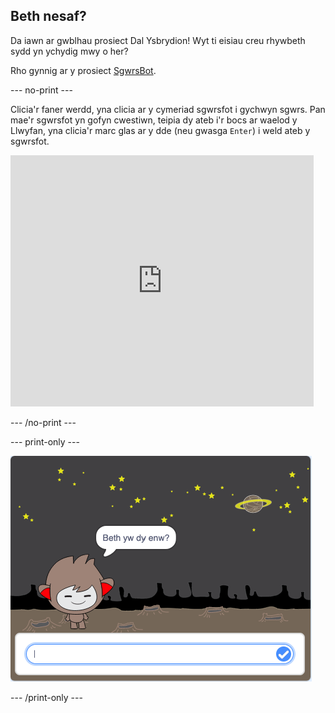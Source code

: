 ## Beth nesaf?

Da iawn ar gwblhau prosiect Dal Ysbrydion! Wyt ti eisiau creu rhywbeth sydd yn ychydig mwy o her?

Rho gynnig ar y prosiect [SgwrsBot](https://projects.raspberrypi.org/cy-GB/projects/chatbot?utm_source=pathway&utm_medium=whatnext&utm_campaign=projects).

--- no-print ---

Clicia'r faner werdd, yna clicia ar y cymeriad sgwrsfot i gychwyn sgwrs. Pan mae'r sgwrsfot yn gofyn cwestiwn, teipia dy ateb i'r bocs ar waelod y Llwyfan, yna clicia'r marc glas ar y dde (neu gwasga `Enter`) i weld ateb y sgwrsfot.

<div class="scratch-preview">
  <iframe allowtransparency="true" width="485" height="402" src="https://scratch.mit.edu/projects/embed/334705435/?autostart=false" 
  frameborder="0" scrolling="no"></iframe>
</div>

--- /no-print ---

--- print-only ---

![cwblhau'r prosiect](images/chatbot-preview.png)

--- /print-only ---